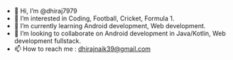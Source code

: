 - 👋 Hi, I’m @dhiraj7979
- 👀 I’m interested in Coding, Football, Cricket, Formula 1.
- 🌱 I’m currently learning Android development, Web development.
- 💞️ I’m looking to collaborate on Android development in Java/Kotlin, Web development fullstack.
- 📫 How to reach me : dhirajnaik39@gmail.com

<!---
dhiraj7979/dhiraj7979 is a ✨ special ✨ repository because its `README.md` (this file) appears on your GitHub profile.
You can click the Preview link to take a look at your changes.
--->
